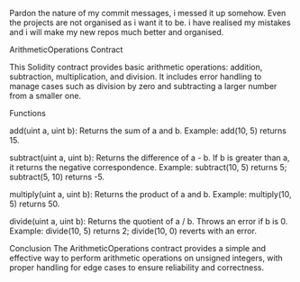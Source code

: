 Pardon the nature of my commit messages, i messed it up somehow. Even the projects are not organised as i want it to be.
i have realised my mistakes and i will make my new repos much better and organised.


ArithmeticOperations Contract

This Solidity contract provides basic arithmetic operations: 
addition, subtraction, multiplication, and division. 
It includes error handling to manage cases such as division by zero and subtracting a larger number from a smaller one.

Functions

add(uint a, uint b):
Returns the sum of a and b.
Example: add(10, 5) returns 15.

subtract(uint a, uint b):
Returns the difference of a - b. If b is greater than a, it returns the negative correspondence.
Example: subtract(10, 5) returns 5; subtract(5, 10) returns -5.

multiply(uint a, uint b):
Returns the product of a and b.
Example: multiply(10, 5) returns 50.

divide(uint a, uint b):
Returns the quotient of a / b. Throws an error if b is 0.
Example: divide(10, 5) returns 2; divide(10, 0) reverts with an error.

Conclusion
The ArithmeticOperations contract provides a simple and effective way to perform arithmetic operations on unsigned integers, with proper handling for edge cases to ensure reliability and correctness.
